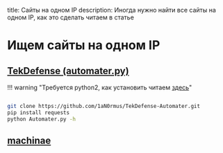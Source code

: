 title: Сайты на одном IP
description: Иногда нужно найти все сайты на одном IP, как это сделать читаем в статье

# Ищем сайты на одном IP

## [TekDefense (automater.py)](https://github.com/1aN0rmus/TekDefense-Automater)

!!! warning "Требуется python2, как установить читаем [здесь](/develop/python/python2_on_ubuntu2020/)"

``` sh

git clone https://github.com/1aN0rmus/TekDefense-Automater.git
pip install requests
python Automater.py -h

```

## [machinae](https://github.com/HurricaneLabs/machinae)

```sh

```